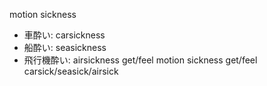 motion sickness
- 車酔い: carsickness
- 船酔い: seasickness
- 飛行機酔い: airsickness
get/feel motion sickness
get/feel carsick/seasick/airsick
